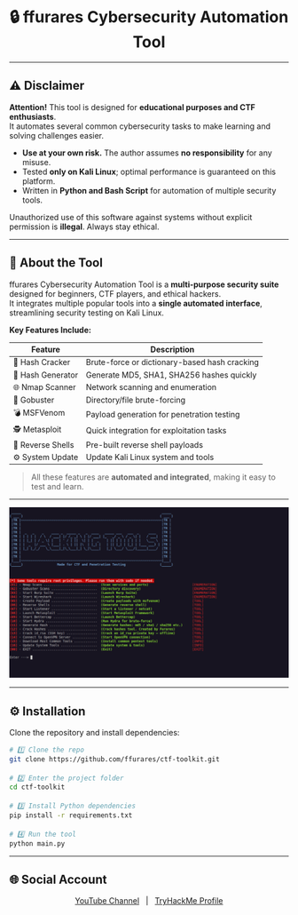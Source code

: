 <h1 align="center">🔒 ffurares Cybersecurity Automation Tool</h1>

---

## ⚠️ Disclaimer

**Attention!** This tool is designed for **educational purposes and CTF enthusiasts**.  
It automates several common cybersecurity tasks to make learning and solving challenges easier.  

- **Use at your own risk.** The author assumes **no responsibility** for any misuse.  
- Tested **only on Kali Linux**; optimal performance is guaranteed on this platform.  
- Written in **Python and Bash Script** for automation of multiple security tools.  

Unauthorized use of this software against systems without explicit permission is **illegal**. Always stay ethical.

---

## 📖 About the Tool

ffurares Cybersecurity Automation Tool is a **multi-purpose security suite** designed for beginners, CTF players, and ethical hackers.  
It integrates multiple popular tools into a **single automated interface**, streamlining security testing on Kali Linux.

**Key Features Include:**

| Feature | Description |
|---------|-------------|
| 🔑 Hash Cracker | Brute-force or dictionary-based hash cracking |
| 🧩 Hash Generator | Generate MD5, SHA1, SHA256 hashes quickly |
| 🌐 Nmap Scanner | Network scanning and enumeration |
| 🚪 Gobuster | Directory/file brute-forcing |
| 💣 MSFVenom | Payload generation for penetration testing |
| 🕵️ Metasploit | Quick integration for exploitation tasks |
| 🔄 Reverse Shells | Pre-built reverse shell payloads |
| ⚙️ System Update | Update Kali Linux system and tools |

> All these features are **automated and integrated**, making it easy to test and learn.

---

<p align="center">
  <img src=".img/menu.gif" alt="Tool Demo" width="600">
</p>

---
## ⚙️ Installation

Clone the repository and install dependencies:

```bash
# 1️⃣ Clone the repo
git clone https://github.com/ffurares/ctf-toolkit.git

# 2️⃣ Enter the project folder
cd ctf-toolkit

# 3️⃣ Install Python dependencies
pip install -r requirements.txt

# 4️⃣ Run the tool
python main.py
```
---

## 🌐 Social Account

<p align="center">
  <a href="https://www.youtube.com/@furares">YouTube Channel</a> &nbsp;&nbsp;|&nbsp;&nbsp; <a href="https://tryhackme.com/p/furares">TryHackMe Profile</a>
</p>

